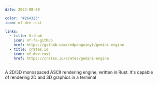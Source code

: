 ```yaml
---
date: 2023-08-20

color: "#264323"
icon: nf-dev-rust

links:
  - title: Github
    icon: nf-fa-github
    href: https://github.com/redpenguinyt/gemini-engine
  - title: crates.io
    icon: nf-dev-rust
    href: https://crates.io/crates/gemini-engine
---
```


A 2D/3D monospaced ASCII rendering engine, written in Rust. It's capable of rendering 2D and 3D graphics in a terminal